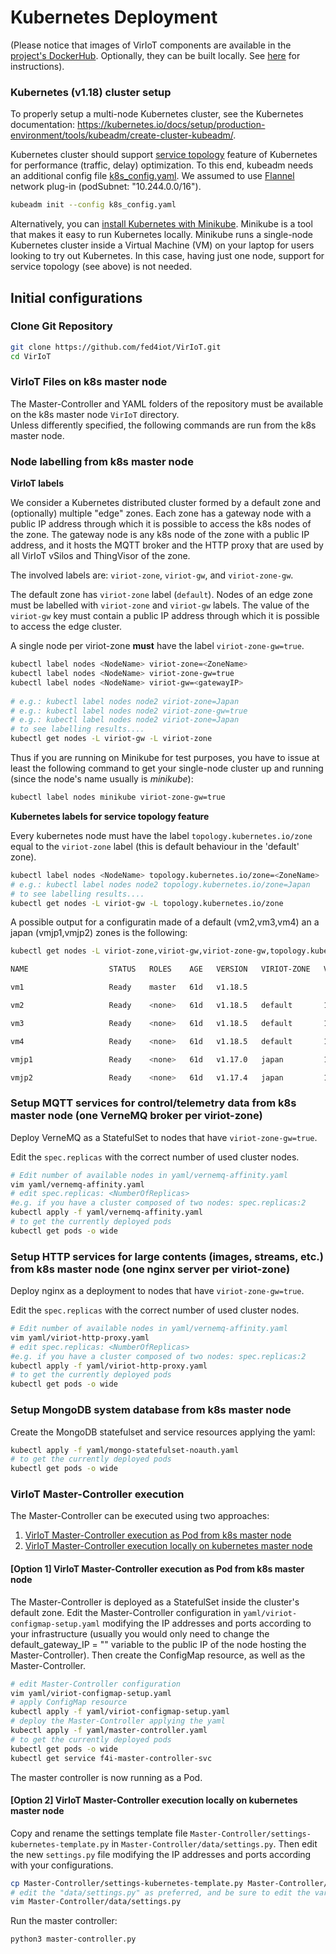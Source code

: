 # Kubernetes Deployment  

(Please notice that images of VirIoT components are available in the [project's DockerHub](https://hub.docker.com/u/fed4iot). 
Optionally, they can be built locally. See [here](Optional%20docker%20build.md) for instructions).


### Kubernetes (v1.18) cluster setup  

To properly setup a multi-node Kubernetes cluster, see the Kubernetes documentation: <https://kubernetes.io/docs/setup/production-environment/tools/kubeadm/create-cluster-kubeadm/>.  

Kubernetes cluster should support [service topology](https://kubernetes.io/docs/concepts/services-networking/service-topology/) feature of Kubernetes for performance (traffic, delay) optimization. To this end, kubeadm needs an additional config file [k8s_config.yaml](../yaml/k8s_config.yaml). We assumed to use [Flannel](https://github.com/coreos/flannel#flannel) network plug-in (podSubnet: "10.244.0.0/16").

```bash  
kubeadm init --config k8s_config.yaml 
```  

Alternatively, you can [install Kubernetes with Minikube](https://kubernetes.io/docs/setup/learning-environment/minikube/). Minikube is a tool that makes it easy to run Kubernetes locally. Minikube runs a single-node Kubernetes cluster inside a Virtual Machine (VM) on your laptop for users looking to try out Kubernetes. In this case, having just one node, support for service topology (see above) is not needed.


## Initial configurations
### Clone Git Repository

```bash  
git clone https://github.com/fed4iot/VirIoT.git
cd VirIoT  
```

### VirIoT Files on k8s master node  

The Master-Controller and YAML folders of the repository must be available on the k8s master node `VirIoT` directory.  
Unless differently specified, the following commands are run from the k8s master node.  

### Node labelling from k8s master node  

**VirIoT labels**

We consider a Kubernetes distributed cluster formed by a default zone and (optionally) multiple "edge" zones. 
Each zone has a gateway node with a public IP address through which it is possible to access the k8s nodes of the zone. The gateway node is any k8s node of the zone with a public IP address, and it hosts the MQTT broker and the HTTP proxy that are used by all VirIoT vSilos and ThingVisor of the zone.

The involved labels are: `viriot-zone`, `viriot-gw`, and `viriot-zone-gw`.

The default zone has `viriot-zone` label (`default`). Nodes of an edge zone must be labelled with `viriot-zone` and `viriot-gw` labels. The value of the `viriot-gw` key must contain a public IP address through which it is possible to access the edge cluster.

A single node per viriot-zone **must** have the label `viriot-zone-gw=true`.


```bash  
kubectl label nodes <NodeName> viriot-zone=<ZoneName>
kubectl label nodes <NodeName> viriot-zone-gw=true   
kubectl label nodes <NodeName> viriot-gw=<gatewayIP>  
 
# e.g.: kubectl label nodes node2 viriot-zone=Japan  
# e.g.: kubectl label nodes node2 viriot-zone-gw=true  
# e.g.: kubectl label nodes node2 viriot-zone=Japan 
# to see labelling results....  
kubectl get nodes -L viriot-gw -L viriot-zone  
```
 
Thus if you are running on Minikube for test purposes, you have to issue at least the following command to get your single-node cluster up and running (since the node's name usually is *minikube*):
```bash  
kubectl label nodes minikube viriot-zone-gw=true 
```
 

**Kubernetes labels for service topology feature**

Every kubernetes node must have the label `topology.kubernetes.io/zone` equal to the `viriot-zone` label (this is default behaviour in the 'default' zone). 

```bash 
kubectl label nodes <NodeName> topology.kubernetes.io/zone=<ZoneName>
# e.g.: kubectl label nodes node2 topology.kubernetes.io/zone=Japan
# to see labelling results....  
kubectl get nodes -L viriot-gw -L topology.kubernetes.io/zone  
```   

A possible output for a configuratin made of a default (vm2,vm3,vm4) an a japan (vmjp1,vmjp2) zones is the following:


```bash
kubectl get nodes -L viriot-zone,viriot-gw,viriot-zone-gw,topology.kubernetes.io/zone

NAME                  STATUS   ROLES    AGE   VERSION   VIRIOT-ZONE   VIRIOT-GW       VIRIOT-ZONE-GW   ZONE

vm1                   Ready    master   61d   v1.18.5                                                  

vm2                   Ready    <none>   61d   v1.18.5   default       13.80.153.4     true             default

vm3                   Ready    <none>   61d   v1.18.5   default       13.80.153.4                      default

vm4                   Ready    <none>   61d   v1.18.5   default       13.80.153.4                      default

vmjp1                 Ready    <none>   61d   v1.17.0   japan         13.78.102.196   true             japan

vmjp2                 Ready    <none>   61d   v1.17.4   japan         13.78.102.196                    japan

``` 

### Setup MQTT services for control/telemetry data from k8s master node (one VerneMQ broker per viriot-zone)

Deploy VerneMQ as a StatefulSet to nodes that have `viriot-zone-gw=true`.  
 
Edit the `spec.replicas` with the correct number of used cluster nodes.  


```bash  
# Edit number of available nodes in yaml/vernemq-affinity.yaml  
vim yaml/vernemq-affinity.yaml  
# edit spec.replicas: <NumberOfReplicas>  
#e.g. if you have a cluster composed of two nodes: spec.replicas:2  
kubectl apply -f yaml/vernemq-affinity.yaml  
# to get the currently deployed pods  
kubectl get pods -o wide  
```  

### Setup HTTP services for large contents (images, streams, etc.) from k8s master node (one nginx server per viriot-zone)

Deploy nginx as a deployment to nodes that have `viriot-zone-gw=true`.  
 
Edit the `spec.replicas` with the correct number of used cluster nodes.  


```bash  
# Edit number of available nodes in yaml/vernemq-affinity.yaml  
vim yaml/viriot-http-proxy.yaml  
# edit spec.replicas: <NumberOfReplicas>  
#e.g. if you have a cluster composed of two nodes: spec.replicas:2  
kubectl apply -f yaml/viriot-http-proxy.yaml  
# to get the currently deployed pods  
kubectl get pods -o wide  
```    


### Setup MongoDB system database from k8s master node  

Create the MongoDB statefulset and service resources applying the yaml:  

```bash  
kubectl apply -f yaml/mongo-statefulset-noauth.yaml  
# to get the currently deployed pods  
kubectl get pods -o wide  
```  
  

### VirIoT Master-Controller execution
The Master-Controller can be executed using two approaches:
1. [VirIoT Master-Controller execution as Pod from k8s master node](#option-1-viriot-master-controller-execution-as-pod-from-k8s-master-node)
2. [VirIoT Master-Controller execution locally on kubernetes master node](#option-2-viriot-master-controller-execution-locally-on-kubernetes-master-node)

#### [Option 1] VirIoT Master-Controller execution as Pod from k8s master node

The Master-Controller is deployed as a StatefulSet inside the cluster's default zone. 
Edit the Master-Controller configuration in `yaml/viriot-configmap-setup.yaml` modifying the IP addresses 
and ports according to your infrastructure (usually you would only need to change the 
default_gateway_IP = "" variable to the public IP of the node hosting the Master-Controller). 
Then create the ConfigMap resource, as well as the Master-Controller.

```bash    
# edit Master-Controller configuration
vim yaml/viriot-configmap-setup.yaml
# apply ConfigMap resource
kubectl apply -f yaml/viriot-configmap-setup.yaml 
# deploy the Master-Controller applying the yaml
kubectl apply -f yaml/master-controller.yaml  
# to get the currently deployed pods  
kubectl get pods -o wide  
kubectl get service f4i-master-controller-svc  
```  

The master controller is now running as a Pod.
  

#### [Option 2] VirIoT Master-Controller execution locally on kubernetes master node  
Copy and rename the settings template file `Master-Controller/settings-kubernetes-template.py` in `Master-Controller/data/settings.py`.
Then edit the new `settings.py` file modifying the IP addresses and ports according with your configurations.  
  
```bash    
cp Master-Controller/settings-kubernetes-template.py Master-Controller/data/settings.py  
# edit the "data/settings.py" as preferred, and be sure to edit the variable master_controller_in_container=False  
vim Master-Controller/data/settings.py
```  

Run the master controller:  

```bash  
python3 master-controller.py  
```  
    

